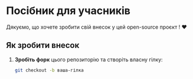 # Посібник для учасників

Дякуємо, що хочете зробити свій внесок у цей open-source проєкт ! ❤️

## Як зробити внесок

1. **Зробіть форк** цього репозиторію та створіть власну гілку:
   ```bash
   git checkout -b ваша-гілка
